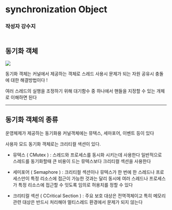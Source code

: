 # synchronization Object

### **작성자 강수지** <br><br>

## 동기화 객체

<img src="https://img1.daumcdn.net/thumb/R1280x0/?scode=mtistory2&fname=https%3A%2F%2Fblog.kakaocdn.net%2Fdn%2FGLO5X%2FbtrEQTPNuLj%2Fm4RobO8oNFNv6TpGbpmBhK%2Fimg.png">

동기화 객체는 커널에서 제공하는 객체로 스레드 사용시 문제가 되는 자원 공유시 충돌에 대한 해결방법이다 !

여러 스레드의 실행을 조정하기 위해 대기함수 중 하나에서 핸들을 지정할 수 있는 개체로 이해하면 된다

---

## 동기화 객체의 종류

운영체제가 제공하는 동기화용 커널객체에는 뮤텍스, 세마포어, 이벤트 등이 있다

사용자 모드 동기화 객체로는 크리티컬 색션이 있다.

- 뮤텍스 ( CMutex ) : 스레드와 프로세스를 동시화 시키는데 사용한다
일반적으로 스레드를 동기화할때 큰 비용이 드는 뮤텍스보다 크리티컬 섹션을 사용한다

- 세미포어 ( Semaphore ) : 크리티컬 섹션이나 뮤텍스가 한 번에 한 스레드나 프로세스만이 특정 리소스에 접근이 가능한 것과는 달리 
동시에 여러 스레드나 프로세스가 특정 리소스에 접근할 수 잇도록 임의로 허용치를 정할 수 있다

- 크리티컬 섹션 ( CCritical Section ) : 주요 보호 대상은 전역객체이고
특히 메모리 관련 대상은 반드시 처리해야 멀티스레드 환경에서 문제가 되지 않는다